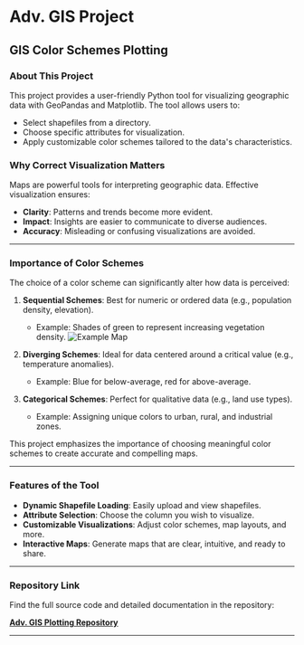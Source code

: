 # **Adv. GIS Project**
## **GIS Color Schemes Plotting**

### **About This Project**
This project provides a user-friendly Python tool for visualizing geographic data with GeoPandas and Matplotlib. The tool allows users to:
- Select shapefiles from a directory.
- Choose specific attributes for visualization.
- Apply customizable color schemes tailored to the data's characteristics.

### **Why Correct Visualization Matters**
Maps are powerful tools for interpreting geographic data. Effective visualization ensures:
- **Clarity**: Patterns and trends become more evident.
- **Impact**: Insights are easier to communicate to diverse audiences.
- **Accuracy**: Misleading or confusing visualizations are avoided.

---

### **Importance of Color Schemes**
The choice of a color scheme can significantly alter how data is perceived:
1. **Sequential Schemes**: Best for numeric or ordered data (e.g., population density, elevation).
   - Example: Shades of green to represent increasing vegetation density.
     ![Example Map](images/sequential.png)

2. **Diverging Schemes**: Ideal for data centered around a critical value (e.g., temperature anomalies).
   - Example: Blue for below-average, red for above-average.
3. **Categorical Schemes**: Perfect for qualitative data (e.g., land use types).
   - Example: Assigning unique colors to urban, rural, and industrial zones.

This project emphasizes the importance of choosing meaningful color schemes to create accurate and compelling maps.

---

### **Features of the Tool**
- **Dynamic Shapefile Loading**: Easily upload and view shapefiles.
- **Attribute Selection**: Choose the column you wish to visualize.
- **Customizable Visualizations**: Adjust color schemes, map layouts, and more.
- **Interactive Maps**: Generate maps that are clear, intuitive, and ready to share.

---

### **Repository Link**
Find the full source code and detailed documentation in the repository:

[**Adv. GIS Plotting Repository**](https://github.com/KarinaAnzar/GIS_Plotting.git)

---

